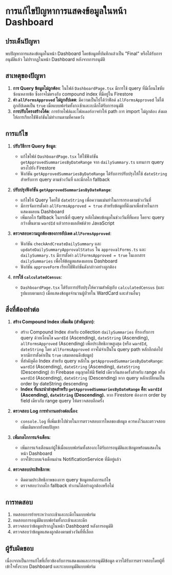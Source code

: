 # การแก้ไขปัญหาการแสดงข้อมูลในหน้า Dashboard

## ประเด็นปัญหา

พบปัญหาการแสดงข้อมูลในหน้า Dashboard โดยข้อมูลที่บันทึกแล้วเป็น "Final" หรือได้รับการอนุมัติแล้ว ไม่ปรากฏในหน้า Dashboard หลังจากการอนุมัติ

## สาเหตุของปัญหา

1. **การ Query ข้อมูลไม่ถูกต้อง**: ในไฟล์ `DashboardPage.tsx` มีการใช้ query ที่มีเงื่อนไขซับซ้อนหลายข้อ ซึ่งอาจไม่ตรงกับ compound index ที่มีอยู่ใน Firestore
2. **ค่า `allFormsApproved` ไม่ถูกอัปเดต**: มีความเป็นไปได้ว่าฟิลด์ `allFormsApproved` ไม่ได้ถูกอัปเดตเป็น `true` เมื่อแบบฟอร์มทั้งกะเช้าและกะดึกได้รับการอนุมัติ
3. **การปรับโครงสร้างโค้ด**: การย้ายไฟล์และโฟลเดอร์อาจทำให้ path การ import ไม่ถูกต้อง ส่งผลให้การเรียกใช้ฟังก์ชันไม่ทำงานตามที่คาดหวัง

## การแก้ไข

1. **ปรับวิธีการ Query ข้อมูล**:
   - แก้ไขไฟล์ `DashboardPage.tsx` ให้ใช้ฟังก์ชัน `getApprovedSummariesByDateRange` จาก `dailySummary.ts` แทนการ query ตรงไปยัง Firestore
   - ฟังก์ชัน `getApprovedSummariesByDateRange` ได้รับการปรับปรุงให้ใช้ `dateString` สำหรับการ query ตามช่วงวันที่ และมีกลไก fallback

2. **ปรับปรุงฟังก์ชัน `getApprovedSummariesByDateRange`**:
   - แก้ไขให้ Query โดยใช้ `dateString` เพื่อความแม่นยำในการกรองตามช่วงวันที่
   - มีการจัดการตั้งค่า `allFormsApproved = true` สำหรับข้อมูลที่ดึงมาเพื่อช่วยในการแสดงผลบน Dashboard
   - เพิ่มกลไก fallback ในกรณีที่ query หลักไม่พบข้อมูลในช่วงวันที่ที่แคบ โดยจะ query กว้างขึ้นตาม `wardId` แล้วกรองผลลัพธ์ด้วย JavaScript

3. **ตรวจสอบความถูกต้องของการอัปเดต `allFormsApproved`**:
   - ฟังก์ชัน `checkAndCreateDailySummary` และ `updateDailySummaryApprovalStatus` ใน `approvalForms.ts` และ `dailySummary.ts` มีการตั้งค่า `allFormsApproved = true` ในเอกสาร `dailySummaries` เพื่อให้ข้อมูลแสดงผลบน Dashboard
   - ฟังก์ชัน `approveForm` เรียกใช้ฟังก์ชันดังกล่าวอย่างถูกต้อง

4. **การใช้ `calculatedCensus`**:
    - `DashboardPage.tsx` ได้รับการปรับปรุงให้ความสำคัญกับ `calculatedCensus` (และรูปแบบตามกะ) เมื่อแสดงข้อมูลจำนวนผู้ป่วยใน WardCard และส่วนอื่นๆ

## สิ่งที่ต้องทำต่อ

1. **สร้าง Compound Index เพิ่มเติม (สำคัญมาก)**:
   - สร้าง Compound Index สำหรับ collection `dailySummaries` ที่รองรับการ query ด้วยเงื่อนไข `wardId` (Ascending), `dateString` (Ascending), `allFormsApproved` (Ascending) เพื่อประสิทธิภาพสูงสุด (หรือ `wardId`, `dateString` โดย `allFormsApproved` อาจไม่จำเป็นใน query path หลักอีกต่อไปหากมีการตั้งค่าเป็น `true` เสมอตอนดึงข้อมูล)
   - ที่สำคัญคือ Index สำหรับ query หลักใน `getApprovedSummariesByDateRange`: `wardId` (Ascending), `dateString` (Ascending), `dateString` (Descending) ถ้า Firebase อนุญาตให้มี field เดียวกันสองครั้งสำหรับ range หรือ `wardId` (Ascending), `dateString` (Descending) หาก query หลักเปลี่ยนเป็น order by dateString descending
   - **Index ที่แนะนำล่าสุดสำหรับ `getApprovedSummariesByDateRange` คือ: `wardId` (Ascending), `dateString` (Descending).** หาก Firestore ต้องการ order by field เดียวกับ range query ให้ตรวจสอบอีกครั้ง

2. **ตรวจสอบ Log การทำงานอย่างต่อเนื่อง**:
    - `console.log` ที่เพิ่มเข้าไปช่วยในการตรวจสอบการไหลของข้อมูล ควรคงไว้และตรวจสอบเพิ่มเติมหากยังพบปัญหา

3. **เพิ่มกลไกการแจ้งเตือน**:
   - เพิ่มการแจ้งเตือนแก่ผู้ใช้เมื่อแบบฟอร์มทั้งสองกะได้รับการอนุมัติและข้อมูลพร้อมแสดงในหน้า Dashboard
   - อาจใช้ระบบแจ้งเตือนผ่าน NotificationService ที่มีอยู่แล้ว

4. **ตรวจสอบประสิทธิภาพ**:
   - ติดตามประสิทธิภาพของการ query ข้อมูลหลังการแก้ไข
   - ตรวจสอบว่ากลไก fallback ทำงานได้อย่างถูกต้องหรือไม่

## การทดสอบ

1. ทดสอบการย้ายระหว่างกะเช้าและกะดึกในแบบฟอร์ม
2. ทดสอบการอนุมัติแบบฟอร์มทั้งกะเช้าและกะดึก
3. ตรวจสอบว่าข้อมูลปรากฏในหน้า Dashboard หลังการอนุมัติ
4. ตรวจสอบว่าข้อมูลแสดงถูกต้องตามช่วงวันที่ที่เลือก

## ผู้รับผิดชอบ

เนื่องจากเป็นการแก้ไขที่เกี่ยวข้องกับการแสดงผลและการอนุมัติข้อมูล ควรได้รับการตรวจสอบโดยผู้ที่เข้าใจทั้งระบบ Dashboard และระบบอนุมัติแบบฟอร์ม 